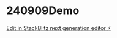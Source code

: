 # 240909Demo

[Edit in StackBlitz next generation editor ⚡️](https://stackblitz.com/~/github.com/hkscsheph/240909Demo)